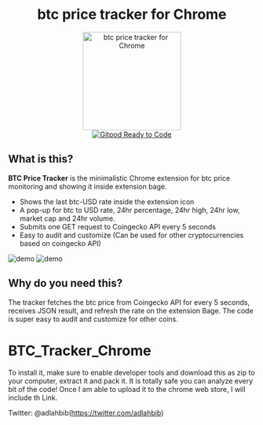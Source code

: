 <h1 align="center">btc price tracker for Chrome</h1>

<div align="center">
  <a href="https://github.com/adlahbib/btc-Tracker">
    <img src="img/btc-orig.png" alt="btc price tracker for Chrome" width="200">
  </a>
  <br>
  <a href="https://gitpod.io/#https://github.com/adlahbib/btc-Tracker">
    <img src="https://img.shields.io/badge/Gitpod-Ready--to--Code-blue?logo=gitpod" alt="Gitpod Ready to Code">
  </a>
  </div>

## What is this?

**BTC Price Tracker** is the minimalistic Chrome extension for btc price monitoring and showing it inside extension bage. 


- Shows the last btc-USD rate inside the extension icon
- A pop-up for btc to USD rate, 24hr percentage, 24hr high, 24hr low, market cap and 24hr volume. 
- Submits one GET request to Coingecko API every 5 seconds
- Easy to audit and customize (Can be used for other cryptocurrencies based on coingecko API)

![demo](https://i.imgur.com/QHfvYZh.png)
![demo](https://i.imgur.com/q9ONx2h.png)
## Why do you need this?



The tracker fetches the btc price from Coingecko API for every 5 seconds, receives JSON result, and refresh the rate on the extension Bage. The code is super easy to audit and customize for other coins. 

# BTC_Tracker_Chrome
To install it, make sure to enable developer tools and download this as zip to your computer, extract it and pack it. It is totally safe you can analyze every bit of the code!
Once I am able to upload it to the chrome web store, I will include th Link.

Twitter: @adlahbib(https://twitter.com/adlahbib)

